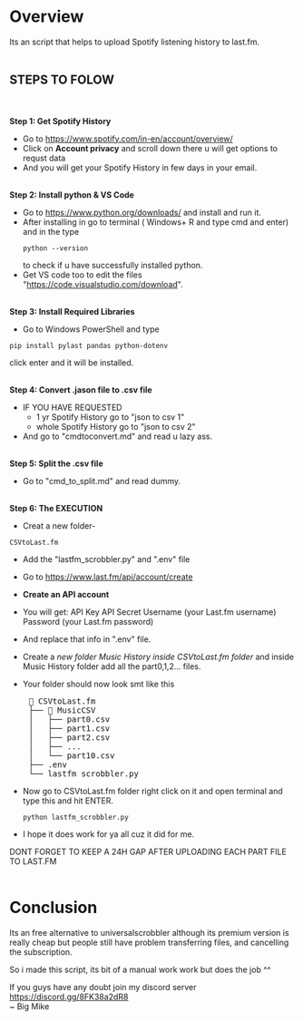 # Overview 

Its an script that helps to upload Spotify listening history to last.fm. <br><br>

## STEPS TO FOLOW 
<br><br>
**Step 1: Get Spotify History**

- Go to https://www.spotify.com/in-en/account/overview/ 
- Click on **Account privacy** and scroll down there u will get options to requst data 
- And you will get your Spotify History in few days in your email. <br><br>


**Step 2: Install python & VS Code**

- Go to https://www.python.org/downloads/ and install and run it.
- After installing in go to terminal ( Windows+ R and type cmd and enter) and 
  in the type 
  ```
  python --version
  ```
  to check if u have successfully installed python.
- Get VS code too to edit the files "https://code.visualstudio.com/download". <br><br>


**Step 3: Install Required Libraries**

- Go to Windows PowerShell and type 
```
pip install pylast pandas python-dotenv
```
  click enter and it will be installed. <br><br>


**Step 4: Convert .jason file to .csv file**

- IF YOU HAVE REQUESTED
   - 1 yr Spotify History go to "json to csv 1"
   - whole Spotify History go to "json to csv 2"
- And go to "cmdtoconvert.md" and read u lazy ass. <br><br>


**Step 5: Split the .csv file**

- Go to "cmd_to_split.md" and read dummy. <br><br>


**Step 6: The EXECUTION**

- Creat a new folder- 
```
CSVtoLast.fm
```
- Add the "lastfm_scrobbler.py" and ".env" file 
- Go to https://www.last.fm/api/account/create

- **Create an API account**
- You will get:
    API Key
    API Secret
    Username (your Last.fm username)
    Password (your Last.fm password)
- And replace that info in ".env" file.

- Create a *new folder Music History inside CSVtoLast.fm folder* 
  and inside Music History folder add all the 
  part0,1,2... files.

- Your folder should now look smt like this 

<pre>
    📁 CSVtoLast.fm
    ├── 📁 MusicCSV
    │   ├── part0.csv
    │   ├── part1.csv
    │   ├── part2.csv
    │   ├── ...
    │   └── part10.csv
    ├── .env
    └── lastfm_scrobbler.py 
</pre>

- Now go to CSVtoLast.fm folder right click on it and open terminal 
  and type this and hit ENTER. 
  ```
  python lastfm_scrobbler.py
  ```

- I hope it does work for ya all cuz it did for me. 


DONT FORGET TO KEEP A 24H GAP AFTER UPLOADING EACH PART FILE TO LAST.FM <br><br>

# Conclusion

Its an free alternative to universalscrobbler although its premium version is really cheap but 
people still have problem transferring files, and cancelling the subscription. 

So i made this script, 
its bit of a manual work work but does the job ^^

If you guys have any doubt join my discord server https://discord.gg/8FK38a2dR8 <br>
   ~ Big Mike
